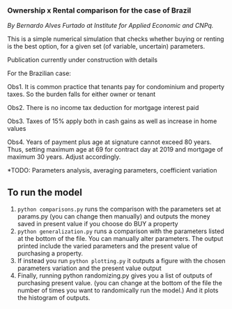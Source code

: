 ### Ownership x Rental comparison for the case of Brazil

_By Bernardo Alves Furtado at Institute for Applied Economic and CNPq._

This is a simple numerical simulation that checks whether buying or renting is the best option, for a given set (of variable, uncertain) parameters. 

Publication currently under construction with details

For the Brazilian case:

Obs1. It is common practice that tenants pay for condominium and property taxes. So the burden falls for either owner or tenant

Obs2. There is no income tax deduction for mortgage interest paid    

Obs3. Taxes of 15% apply both in cash gains as well as increase in home values

Obs4. Years of payment plus age at signature cannot exceed 80 years. Thus, setting maximum age at 69
for contract day at 2019 and mortgage of maximum 30 years. Adjust accordingly.

*TODO: Parameters analysis, averaging parameters, coefficient variation

## To run the model
1. `python comparisons.py` runs the comparison with the parameters set at params.py (you can change then manually) and outputs the money saved in present value if you choose do BUY a property
2. `python generalization.py` runs a comparison with the parameters listed at the bottom of the file. You can manually alter parameters. The output printed include the varied parameters and the present value of purchasing a property. 
3. If instead you run `python plotting.py` it outputs a figure with the chosen parameters variation and the present value output
4. Finally, running python randomizing.py gives you a list of outputs of purchasing present value. (you can change at the bottom of the file the number of times you want to randomically run the model.) And it plots the histogram of outputs.